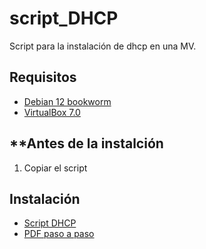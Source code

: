 # script_DHCP
Script para la instalación de dhcp en una MV.

## **Requisitos**

- [Debian 12 bookworm](https://cdimage.debian.org/debian-cd/current/amd64/iso-cd/debian-12.2.0-amd64-netinst.iso)
- [VirtualBox 7.0](https://www.virtualbox.org/)

## **Antes de la instalción

1. Copiar el script

## **Instalación**
  
- [Script DHCP](Script-DHCP.sh)
- [PDF paso a paso](Script-DHCP.pdf)
